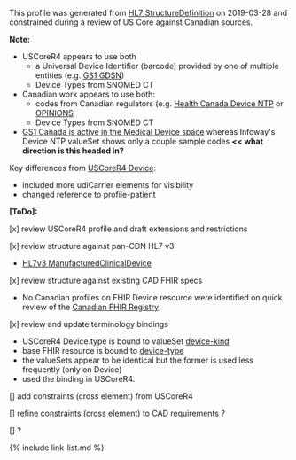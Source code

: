 <!--- Text entered into this file will appear at the top of the profiles page before the Formal Views of the profile content. -->

This profile was generated from [HL7 StructureDefinition](https://www.hl7.org/fhir/device.profile.json) on 2019-03-28 and constrained during a review of US Core against Canadian sources.

**Note:**
- USCoreR4 appears to use both
  - a Universal Device Identifier (barcode) provided by one of multiple entities (e.g. [GS1 GDSN](https://www.gs1.org/standards/gdsn))
  - Device Types from SNOMED CT
- Canadian work appears to use both:
  - codes from Canadian regulators (e.g. [Health Canada Device NTP](https://tgateway.infoway-inforoute.ca/hc.html?id=2.16.840.1.113883.2.20.6.1.DeviceNTP) or [OPINIONS](http://www.atlanticpharmaceutical.ca)
  - Device Types from SNOMED CT
- [GS1 Canada is active in the Medical Device space](https://www.gs1ca.org/CHPR2011/) whereas Infoway's Device NTP valueSet shows only a couple sample codes **<< what direction is this headed in?**

Key differences from [USCoreR4 Device](https://build.fhir.org/ig/HL7/US-Core-R4/StructureDefinition-us-core-device.html):
- included more udiCarrier elements for visibility
- changed reference to profile-patient

**[ToDo]:**

[x] review USCoreR4 profile and draft extensions and restrictions

[x] review structure against pan-CDN HL7 v3
- [HL7v3 ManufacturedClinicalDevice](https://infocentral.infoway-inforoute.ca/extra/ca/mr0206-html/html/message.html?COCT_MT141007CA)

[x] review structure against existing CAD FHIR specs
- No Canadian profiles on FHIR Device resource were identified on quick review of the [Canadian FHIR Registry](https://simplifier.net/organization/canadianfhirregistry)

[x] review and update terminology bindings
- USCoreR4 Device.type is bound to valueSet [device-kind](http://build.fhir.org/valueset-device-kind.html)
- base FHIR resource is bound to [device-type](http://build.fhir.org/valueset-device-type.html)
- the valueSets appear to be identical but the former is used less frequently (only on Device)
- used the binding in USCoreR4.

[] add constraints (cross element) from USCoreR4

[] refine constraints (cross element) to CAD requirements ?

[] ?

{% include link-list.md %}

